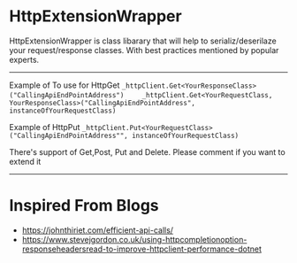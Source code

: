 # HttpExtensionWrapper

<p> HttpExtensionWrapper is class libarary that will help to serializ/deserilaze your request/response classes. With best practices mentioned by popular experts. </p>

---------------
Example  of To use for HttpGet
   `_httpClient.Get<YourResponseClass>("CallingApiEndPointAddress")`
`    _httpClient.Get<YourRequestClass, YourResponseClass>("CallingApiEndPointAddress", instanceOfYourRequestClass)`

Example of HttpPut
`_httpClient.Put<YourRequestClass>("CallingApiEndPointAddress"", instanceOfYourRequestClass)`

There's support of Get,Post, Put and Delete. Please comment if you want to extend it

---------------

# Inspired From Blogs
* https://johnthiriet.com/efficient-api-calls/
* https://www.stevejgordon.co.uk/using-httpcompletionoption-responseheadersread-to-improve-httpclient-performance-dotnet
